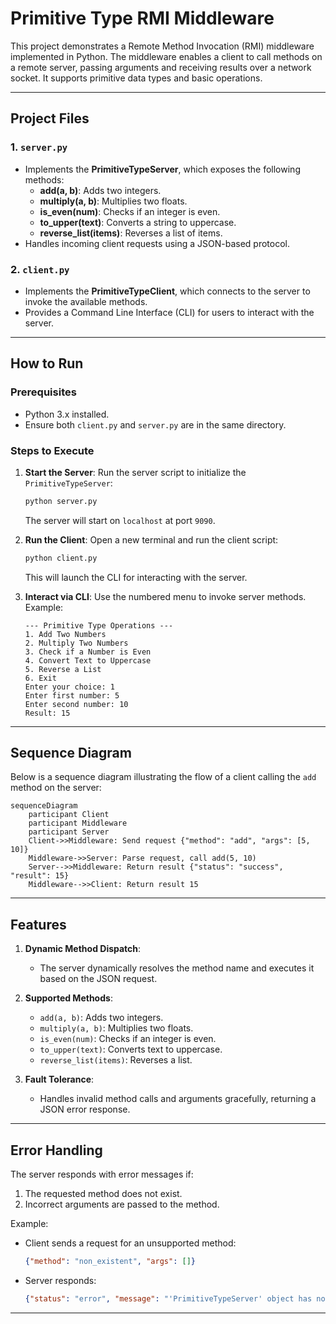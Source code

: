 # **Primitive Type RMI Middleware**

This project demonstrates a Remote Method Invocation (RMI) middleware implemented in Python. The middleware enables a client to call methods on a remote server, passing arguments and receiving results over a network socket. It supports primitive data types and basic operations.

---

## **Project Files**

### 1. `server.py`
- Implements the **PrimitiveTypeServer**, which exposes the following methods:
  - **add(a, b)**: Adds two integers.
  - **multiply(a, b)**: Multiplies two floats.
  - **is_even(num)**: Checks if an integer is even.
  - **to_upper(text)**: Converts a string to uppercase.
  - **reverse_list(items)**: Reverses a list of items.
- Handles incoming client requests using a JSON-based protocol.

### 2. `client.py`
- Implements the **PrimitiveTypeClient**, which connects to the server to invoke the available methods.
- Provides a Command Line Interface (CLI) for users to interact with the server.

---

## **How to Run**

### Prerequisites
- Python 3.x installed.
- Ensure both `client.py` and `server.py` are in the same directory.

### Steps to Execute
1. **Start the Server**:
   Run the server script to initialize the `PrimitiveTypeServer`:
   ```bash
   python server.py
   ```
   The server will start on `localhost` at port `9090`.

2. **Run the Client**:
   Open a new terminal and run the client script:
   ```bash
   python client.py
   ```
   This will launch the CLI for interacting with the server.

3. **Interact via CLI**:
   Use the numbered menu to invoke server methods. Example:
   ```
   --- Primitive Type Operations ---
   1. Add Two Numbers
   2. Multiply Two Numbers
   3. Check if a Number is Even
   4. Convert Text to Uppercase
   5. Reverse a List
   6. Exit
   Enter your choice: 1
   Enter first number: 5
   Enter second number: 10
   Result: 15
   ```

---

## **Sequence Diagram**

Below is a sequence diagram illustrating the flow of a client calling the `add` method on the server:

```mermaid
sequenceDiagram
    participant Client
    participant Middleware
    participant Server
    Client->>Middleware: Send request {"method": "add", "args": [5, 10]}
    Middleware->>Server: Parse request, call add(5, 10)
    Server-->>Middleware: Return result {"status": "success", "result": 15}
    Middleware-->>Client: Return result 15
```

---

## **Features**

1. **Dynamic Method Dispatch**:
   - The server dynamically resolves the method name and executes it based on the JSON request.

2. **Supported Methods**:
   - `add(a, b)`: Adds two integers.
   - `multiply(a, b)`: Multiplies two floats.
   - `is_even(num)`: Checks if an integer is even.
   - `to_upper(text)`: Converts text to uppercase.
   - `reverse_list(items)`: Reverses a list.

3. **Fault Tolerance**:
   - Handles invalid method calls and arguments gracefully, returning a JSON error response.

---

## **Error Handling**

The server responds with error messages if:
1. The requested method does not exist.
2. Incorrect arguments are passed to the method.

Example:
- Client sends a request for an unsupported method:
  ```json
  {"method": "non_existent", "args": []}
  ```
- Server responds:
  ```json
  {"status": "error", "message": "'PrimitiveTypeServer' object has no attribute 'non_existent'"}
  ```

---
